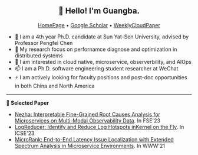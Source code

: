 <h2 align="center">👋 Hello! I'm Guangba.</h2>
<p align="center">
  <a href="https://yuxiaoba.github.com">HomePage</a> •
  <a href="https://scholar.google.com/citations?user=wXY0D6YAAAAJ">Google Scholar</a> •
  <a href="https://yuxiaoba.github.io/authors/admin/weeklycloudpaper.jpg">WeeklyCloudPaper</a>
</p>


- 🔭 I am a 4th year Ph.D. candidate at Sun Yat-Sen University, advised by Professor Pengfei Chen
- 🌱 My research focus on perfornamce diagnose and optimization in distributed systems
- 💬 I am interested in cloud native, microservice, observerbility, and AIOps
- 📫 I am a Ph.D. software engineering student researcher at WeChat
- ⚡  I am actively looking for faculty positions and post-doc opportunities in both China and North America

-------

**📝 Selected Paper**

<!-- BLOG-POST-LIST:START -->
-  [Nezha: Interpretable Fine-Grained Root Causes Analysis for Microservices on Multi-Modal Observability Data](https://yuxiaoba.github.io/publication/nezha23/). In FSE'23
-  [LogReducer: Identify and Reduce Log Hotspots inKernel on the Fly](https://yuxiaoba.github.io/publication/logreducer22/logreducer22.pdf). In ICSE'23
-  [MicroRank: End-to-End Latency Issue Localization with Extended Spectrum Analysis in Microservice Environments](https://yuxiaoba.github.io/publication/microrank/microrank.pdf). In WWW'21
<!-- BLOG-POST-LIST:END -->



